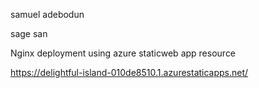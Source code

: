 samuel adebodun

sage san

Nginx deployment using azure staticweb app resource

https://delightful-island-010de8510.1.azurestaticapps.net/
